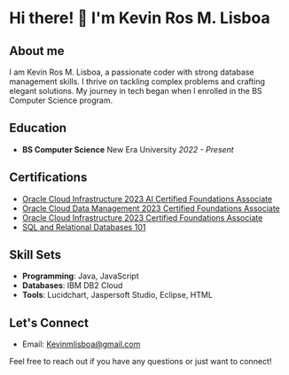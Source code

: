 # Hi there! 👋 I'm Kevin Ros M. Lisboa

## About me

I am Kevin Ros M. Lisboa, a passionate coder with strong database management skills. I thrive on tackling complex problems and crafting elegant solutions. My journey in tech began when I enrolled in the BS Computer Science program.

## Education

- **BS Computer Science**
  New Era University
  *2022 - Present*

## Certifications

- [Oracle Cloud Infrastructure 2023 AI Certified Foundations Associate](https://catalog-education.oracle.com/pls/certview/sharebadge?id=CF9379A1CA13EE63605BA203C6105FD53FAA05A72BD6BC4A54E22AFEC946D019)
- [Oracle Cloud Data Management 2023 Certified Foundations Associate](https://catalog-education.oracle.com/pls/certview/sharebadge?id=58F39CDF3C01F71BAA24320EE1EC44EA15C64159F28FFC4F3951076BBAB65B25)
- [Oracle Cloud Infrastructure 2023 Certified Foundations Associate](https://catalog-education.oracle.com/pls/certview/sharebadge?id=3C7EF982FA304B3209EFDF9B7D606711D5B250A34E38BFA64E748843B7A2EB38)
- [SQL and Relational Databases 101](https://courses.cognitiveclass.ai/certificates/82e3709daa174d08bdf4c6bc8532e9b0)

## Skill Sets

- **Programming**: Java, JavaScript
- **Databases**: IBM DB2 Cloud
- **Tools**: Lucidchart, Jaspersoft Studio, Eclipse, HTML

## Let's Connect
- Email: Kevinmlisboa@gmail.com

Feel free to reach out if you have any questions or just want to connect!
